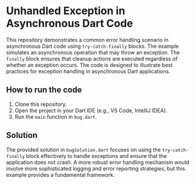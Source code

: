 # Unhandled Exception in Asynchronous Dart Code

This repository demonstrates a common error handling scenario in asynchronous Dart code using `try-catch-finally` blocks.  The example simulates an asynchronous operation that may throw an exception. The `finally` block ensures that cleanup actions are executed regardless of whether an exception occurs. The code is designed to illustrate best practices for exception handling in asynchronous Dart applications.

## How to run the code

1. Clone this repository.
2. Open the project in your Dart IDE (e.g., VS Code, IntelliJ IDEA).
3. Run the `main` function in `bug.dart`.

## Solution

The provided solution in `bugSolution.dart` focuses on using the `try-catch-finally` block effectively to handle exceptions and ensure that the application does not crash. A more robust error handling mechanism would involve more sophisticated logging and error reporting strategies, but this example provides a fundamental framework.